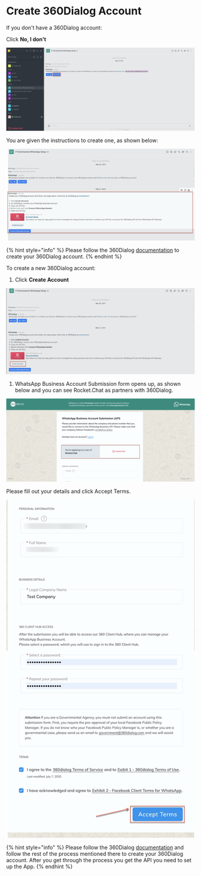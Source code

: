 # Create 360Dialog Account

If you don't have a 360Dialog account:

Click **No, I don't**

![](../../../../../.gitbook/assets/image%20%28468%29%20%281%29.png)

You are given the instructions to create one, as shown below:

![](../../../../../.gitbook/assets/image%20%28469%29%20%281%29.png)

{% hint style="info" %}
Please follow the 360Dialog [documentation](https://docs.360dialog.com/360-client-hub/submission-process) to create your 360Dialog account.
{% endhint %}

To create a new 360Dialog account:

1. Click **Create Account**

![](../../../../../.gitbook/assets/image%20%28443%29%20%281%29.png)

1. WhatsApp Business Account Submission form opens up, as shown below and you can see Rocket.Chat as partners with 360Dialog.

![](../../../../../.gitbook/assets/image%20%28453%29%20%281%29.png)

Please fill out your details and click Accept Terms.

![](../../../../../.gitbook/assets/image%20%28445%29%20%281%29.png)

{% hint style="info" %}
Please follow the 360Dialog [documentation](https://docs.360dialog.com/360-client-hub/submission-process) and follow the rest of the process mentioned there to create your 360Dialog account. After you get through the process you get the API you need to set up the App.
{% endhint %}

